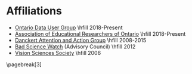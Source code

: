 Affiliations
============

-   [Ontario Data User Group](https://dugroup.ca/about/) \hfill 2018-Present
-   [Association of Educational Researchers of Ontario](https://www.aero-aoce.org) \hfill 2018-Present
-   [Danckert Attention and Action Group](http://thedaag.uwaterloo.ca/) \hfill 2008-2015
-   [Bad Science Watch](http://badsciencewatch.ca) (Advisory Council)  \hfill 2012
-   [Vision Sciences Society](VisionSciences.ca)  \hfill 2006

\pagebreak[3]
